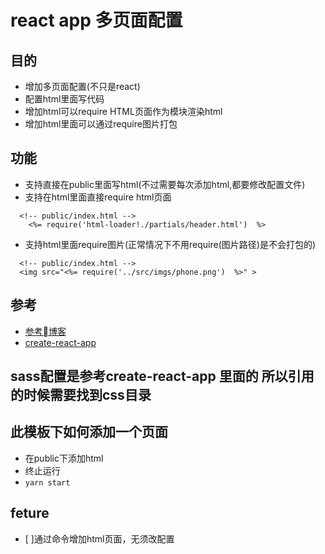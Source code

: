 # react app 多页面配置

## 目的
- 增加多页面配置(不只是react)
- 配置html里面写代码
- 增加html可以require HTML页面作为模块渲染html
- 增加html里面可以通过require图片打包

## 功能
- 支持直接在public里面写html(不过需要每次添加html,都要修改配置文件)
- 支持在html里面直接require html页面
```
  <!-- public/index.html -->
    <%= require('html-loader!./partials/header.html')  %>  
```
- 支持html里面require图片(正常情况下不用require(图片路径)是不会打包的)
```
  <!-- public/index.html -->
  <img src="<%= require('../src/imgs/phone.png')  %>" >
```

## 参考
- <a href="https://segmentfault.com/a/1190000012772616" target="_blank">参考博客</a>
- <a href="https://github.com/facebook/create-react-app" target="_blank">create-react-app</a>

## sass配置是参考create-react-app 里面的 所以引用的时候需要找到css目录

## 此模板下如何添加一个页面
+ 在public下添加html
+ 终止运行
+ ``` yarn start ```

## feture
- [ ]通过命令增加html页面，无须改配置